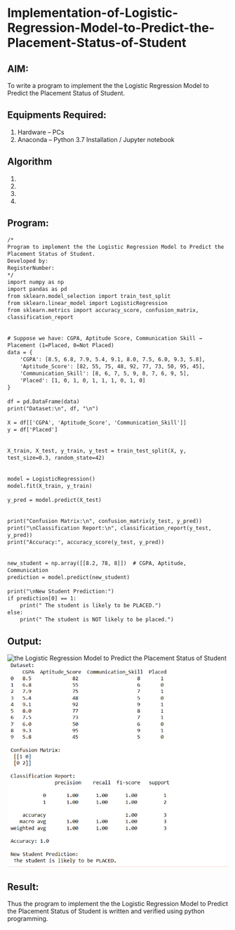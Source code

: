 # Implementation-of-Logistic-Regression-Model-to-Predict-the-Placement-Status-of-Student

## AIM:
To write a program to implement the the Logistic Regression Model to Predict the Placement Status of Student.

## Equipments Required:
1. Hardware – PCs
2. Anaconda – Python 3.7 Installation / Jupyter notebook

## Algorithm
1. 
2. 
3. 
4. 

## Program:
```
/*
Program to implement the the Logistic Regression Model to Predict the Placement Status of Student.
Developed by: 
RegisterNumber:  
*/
import numpy as np
import pandas as pd
from sklearn.model_selection import train_test_split
from sklearn.linear_model import LogisticRegression
from sklearn.metrics import accuracy_score, confusion_matrix, classification_report


# Suppose we have: CGPA, Aptitude Score, Communication Skill → Placement (1=Placed, 0=Not Placed)
data = {
    'CGPA': [8.5, 6.8, 7.9, 5.4, 9.1, 8.0, 7.5, 6.0, 9.3, 5.8],
    'Aptitude_Score': [82, 55, 75, 48, 92, 77, 73, 50, 95, 45],
    'Communication_Skill': [8, 6, 7, 5, 9, 8, 7, 6, 9, 5],
    'Placed': [1, 0, 1, 0, 1, 1, 1, 0, 1, 0]
}

df = pd.DataFrame(data)
print("Dataset:\n", df, "\n")

X = df[['CGPA', 'Aptitude_Score', 'Communication_Skill']]
y = df['Placed']


X_train, X_test, y_train, y_test = train_test_split(X, y, test_size=0.3, random_state=42)


model = LogisticRegression()
model.fit(X_train, y_train)

y_pred = model.predict(X_test)


print("Confusion Matrix:\n", confusion_matrix(y_test, y_pred))
print("\nClassification Report:\n", classification_report(y_test, y_pred))
print("Accuracy:", accuracy_score(y_test, y_pred))


new_student = np.array([[8.2, 78, 8]])  # CGPA, Aptitude, Communication
prediction = model.predict(new_student)

print("\nNew Student Prediction:")
if prediction[0] == 1:
    print(" The student is likely to be PLACED.")
else:
    print(" The student is NOT likely to be placed.")
```

## Output:
![the Logistic Regression Model to Predict the Placement Status of Student](sam.png)
![alt text](<Screenshot 2025-10-06 205011.png>)

## Result:
Thus the program to implement the the Logistic Regression Model to Predict the Placement Status of Student is written and verified using python programming.
